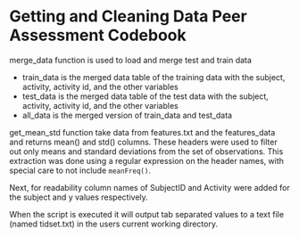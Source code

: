 Getting and Cleaning Data Peer Assessment Codebook
==================================================

merge_data function is used to load and merge test and train data
- train_data is the merged data table of the training data with the subject, activity, activity id, and the other variables
- test_data is the merged data table of the test data with the subject, activity, activity id, and the other variables
- all_data is the merged version of train_data and test_data

get_mean_std function take data from features.txt and the features_data and returns mean() and std() columns.
These headers were used to filter out only means and standard deviations from the set of observations. This extraction was done using a regular expression on the header names, with special care to not include `meanFreq()`.

Next, for readability column names of SubjectID and Activity were added for the subject and y values respectively.

When the script is executed it will output tab separated values to a text file (named tidset.txt) in the users current working directory.
